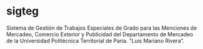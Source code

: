 # sigteg
Sistema de Gestión de Trabajos Especiales de Grado para las Menciones de Mercadeo, Comercio Exterior y Publicidad del Departamento de Mercadeo de la Universidad Politécnica Territorial de Paria. "Luis Mariano Rivera".
